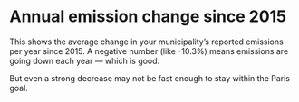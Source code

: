 # Annual emission change since 2015

This shows the average change in your municipality’s reported emissions per year since 2015. A negative number (like -10.3%) means emissions are going down each year — which is good.

But even a strong decrease may not be fast enough to stay within the Paris goal.
